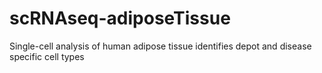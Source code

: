 # scRNAseq-adiposeTissue
Single-cell analysis of human adipose tissue identifies depot and disease specific cell types
